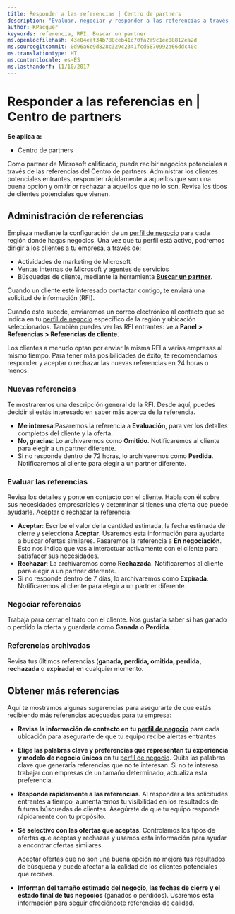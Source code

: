 ```yaml
---
title: Responder a las referencias | Centro de partners
description: "Evaluar, negociar y responder a las referencias a través del Centro de partners."
author: KPacquer
keywords: referencia, RFI, Buscar un partner
ms.openlocfilehash: 43e04eaf34b788ceb41c70fa2a9c1ee08812ea2d
ms.sourcegitcommit: 0d96a6c9d828c329c2341fcd6870992a66ddc40c
ms.translationtype: HT
ms.contentlocale: es-ES
ms.lasthandoff: 11/10/2017
---
```

# <a name="responding-to-referrals-in-partner-center"></a>Responder a las referencias en | Centro de partners

**Se aplica a:**

-  Centro de partners

Como partner de Microsoft calificado, puede recibir negocios potenciales a través de las referencias del Centro de partners. Administrar los clientes potenciales entrantes, responder rápidamente a aquellos que son una buena opción y omitir or rechazar a aquellos que no lo son. Revisa los tipos de clientes potenciales que vienen. 

## <a name="referral-management"></a>Administración de referencias

Empieza mediante la configuración de un [perfil de negocio](create-a-marketing-profile.md) para cada región donde hagas negocios. Una vez que tu perfil está activo, podremos dirigir a los clientes a tu empresa, a través de:

*  Actividades de marketing de Microsoft
*  Ventas internas de Microsoft y agentes de servicios
*  Búsquedas de cliente, mediante la herramienta **[Buscar un partner](https://partnercenter.microsoft.com/pcv/search)**.

Cuando un cliente esté interesado contactar contigo, te enviará una solicitud de información (RFI). 

Cuando esto sucede, enviaremos un correo electrónico al contacto que se indica en tu [perfil de negocio](create-a-marketing-profile.md) específico de la región y ubicación seleccionados. También puedes ver las RFI entrantes: ve a **Panel > Referencias > Referencias de cliente**.

Los clientes a menudo optan por enviar la misma RFI a varias empresas al mismo tiempo. Para tener más posibilidades de éxito, te recomendamos responder y aceptar o rechazar las nuevas referencias en 24 horas o menos.

### <a name="new-referrals"></a>Nuevas referencias

Te mostraremos una descripción general de la RFI. Desde aquí, puedes decidir si estás interesado en saber más acerca de la referencia. 

*  **Me interesa**:Pasaremos la referencia a **Evaluación**, para ver los detalles completos del cliente y la oferta. 
*  **No, gracias**: Lo archivaremos como **Omitido**. Notificaremos al cliente para elegir a un partner diferente.
*  Si no responde dentro de 72 horas, lo archivaremos como **Perdida**. Notificaremos al cliente para elegir a un partner diferente.

### <a name="evaluating-referrals"></a>Evaluar las referencias

Revisa los detalles y ponte en contacto con el cliente. Habla con él sobre sus necesidades empresariales y determinar si tienes una oferta que puede ayudarle. Aceptar o rechazar la referencia: 

*  **Aceptar**: Escribe el valor de la cantidad estimada, la fecha estimada de cierre y selecciona **Aceptar**. Usaremos esta información para ayudarte a buscar ofertas similares. Pasaremos la referencia a **En negociación**. Esto nos indica que vas a interactuar activamente con el cliente para satisfacer sus necesidades.
*  **Rechazar**: La archivaremos como **Rechazada**. Notificaremos al cliente para elegir a un partner diferente.
*  Si no responde dentro de 7 días, lo archivaremos como **Expirada**. Notificaremos al cliente para elegir a un partner diferente.

### <a name="negotiating-referrals"></a>Negociar referencias

Trabaja para cerrar el trato con el cliente. Nos gustaría saber si has ganado o perdido la oferta y guardarla como **Ganada** o **Perdida**. 

### <a name="archived-referrals"></a>Referencias archivadas

Revisa tus últimos referencias (**ganada, perdida, omitida, perdida, rechazada** o **expirada**) en cualquier momento. 

## <a name="getting-more-referrals"></a>Obtener más referencias

Aquí te mostramos algunas sugerencias para asegurarte de que estás recibiendo más referencias adecuadas para tu empresa:

*  **Revisa la información de contacto en tu [perfil de negocio](create-a-marketing-profile.md)** para cada ubicación para asegurarte de que tu equipo recibe alertas entrantes.

*  **Elige las palabras clave y preferencias que representan tu experiencia y modelo de negocio únicos** en tu [perfil de negocio](create-a-marketing-profile.md). Quita las palabras clave que generaría referencias que no te interesan. Si no te interesa trabajar con empresas de un tamaño determinado, actualiza esta preferencia.

*  **Responde rápidamente a las referencias**. Al responder a las solicitudes entrantes a tiempo, aumentaremos tu visibilidad en los resultados de futuras búsquedas de clientes. Asegúrate de que tu equipo responde rápidamente con tu propósito.

*  **Sé selectivo con las ofertas que aceptas**. Controlamos los tipos de ofertas que aceptas y rechazas y usamos esta información para ayudar a encontrar ofertas similares. 

   Aceptar ofertas que no son una buena opción no mejora tus resultados de búsqueda y puede afectar a la calidad de los clientes potenciales que recibes.

*  **Informan del tamaño estimado del negocio, las fechas de cierre y el estado final de tus negocios** (ganados o perdidos). Usaremos esta información para seguir ofreciéndote referencias de calidad.
